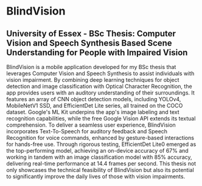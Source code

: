 # BlindVision
## University of Essex - BSc Thesis: Computer Vision and Speech Synthesis Based Scene Understanding for People with Impaired Vision
BlindVision is a mobile application developed for my BSc thesis that leverages Computer Vision and Speech Synthesis to assist individuals with vision impairment. By combining deep learning techniques for object detection and image classification with Optical Character Recognition, the app provides users with an auditory understanding of their surroundings. It features an array of CNN object detection models, including YOLOv4, MobileNetV1 SSD, and EfficientDet Lite series, all trained on the COCO dataset. Google's ML Kit underpins the app's image labeling and text recognition capabilities, while the free Google Vision API extends its textual comprehension. To deliver a seamless user experience, BlindVision incorporates Text-To-Speech for auditory feedback and Speech Recognition for voice commands, enhanced by gesture-based interactions for hands-free use. Through rigorous testing, EfficientDet Lite0 emerged as the top-performing model, achieving an on-device accuracy of 67% and working in tandem with an image classification model with 85% accuracy, delivering real-time performance at 14.4 frames per second. This thesis not only showcases the technical feasibility of BlindVision but also its potential to significantly improve the daily lives of those with vision impairments.
